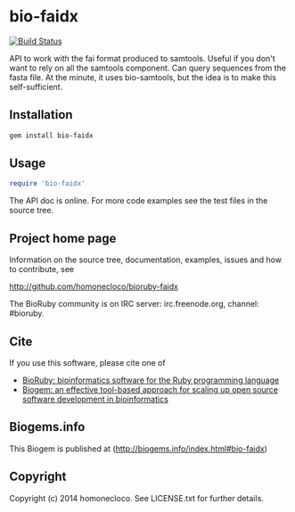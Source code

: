 # bio-faidx

[![Build Status](https://secure.travis-ci.org/homonecloco/bioruby-faidx.png)](http://travis-ci.org/homonecloco/bioruby-faidx)

API to work with the fai format produced to samtools. Useful if you don't want to rely on all the samtools component. 
Can query sequences from the fasta file. At the minute, it uses bio-samtools, but the idea is to make this self-sufficient. 


## Installation

```sh
gem install bio-faidx
```

## Usage

```ruby
require 'bio-faidx'
```

The API doc is online. For more code examples see the test files in
the source tree.
        
## Project home page

Information on the source tree, documentation, examples, issues and
how to contribute, see

  http://github.com/homonecloco/bioruby-faidx

The BioRuby community is on IRC server: irc.freenode.org, channel: #bioruby.

## Cite

If you use this software, please cite one of
  
* [BioRuby: bioinformatics software for the Ruby programming language](http://dx.doi.org/10.1093/bioinformatics/btq475)
* [Biogem: an effective tool-based approach for scaling up open source software development in bioinformatics](http://dx.doi.org/10.1093/bioinformatics/bts080)

## Biogems.info

This Biogem is published at (http://biogems.info/index.html#bio-faidx)

## Copyright

Copyright (c) 2014 homonecloco. See LICENSE.txt for further details.

